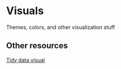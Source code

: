 # Visuals
Themes, colors, and other visualization stuff

## Other resources

[Tidy data visual](https://www.garrickadenbuie.com/project/tidyexplain/#tidy-data)
